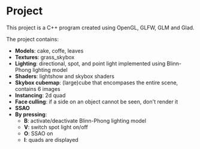 # Project
This project is a C++ program created using OpenGL, GLFW, GLM and Glad.

The project contains:
* **Models**: cake, coffe, leaves
* **Textures**: grass_skybox
* **Lighting**: directional, spot, and point light implemented using Blinn-Phong lighting model
* **Shaders**: lightshow and skybox shaders
* **Skybox cubemap**: (large)cube that encompases the entire scene, contains 6 images
* **Instancing**: 2d quad
* **Face culling**: if a side on an object cannot be seen, don't render it
* **SSAO**
* **By pressing**:
  * **B**: activate/deactivate Blinn-Phong lighting model
  * **V**: switch spot light on/off
  * **O**: SSAO on
  * **I**: quads are displayed

